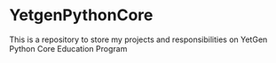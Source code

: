 # YetgenPythonCore
This is a repository to store my projects and responsibilities on YetGen Python Core Education Program
